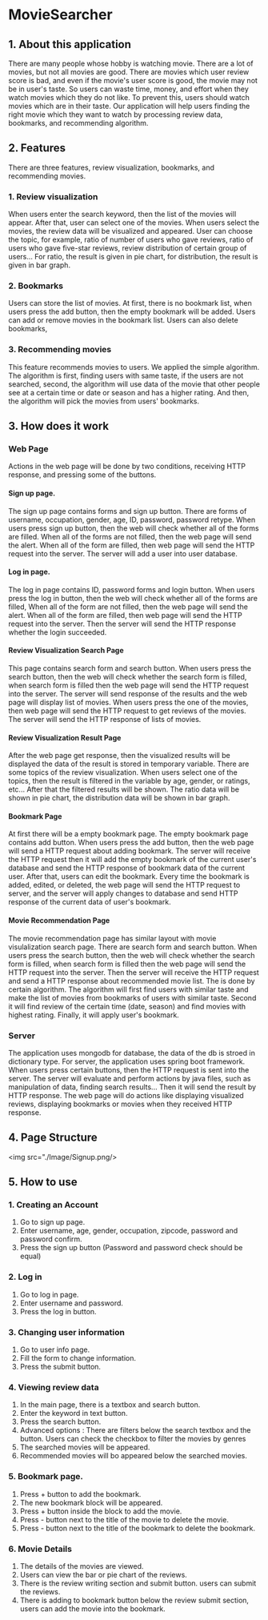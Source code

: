 # MovieSearcher

## 1. About this application

There are many people whose hobby is watching movie. There are a lot of movies, but not all movies are good. There are movies which user review score is bad, and even if the movie's user score is good, the movie may not be in user's taste. So users can waste time, money, and effort when they watch movies which they do not like. To prevent this, users should watch movies which are in their taste. Our application will help users finding the right movie which they want to watch by processing review data, bookmarks, and recommending algorithm.

## 2. Features

There are three features, review visualization, bookmarks, and recommending movies.

### 1. Review visualization

When users enter the search keyword, then the list of the movies will appear. After that, user can select one of the movies. When users select the movies, the review data will be visualized and appeared. User can choose the topic, for example, ratio of number of users who gave reviews, ratio of users who gave five-star reviews, review distribution of certain group of users... For ratio, the result is given in pie chart, for distribution, the result is given in bar graph.

### 2. Bookmarks

Users can store the list of movies. At first, there is no bookmark list, when users press the add button, then the empty bookmark will be added. Users can add or remove movies in the bookmark list. Users can also delete bookmarks,

### 3. Recommending movies

This feature recommends movies to users. We applied the simple algorithm. The algorithm is first, finding users with same taste, if the users are not searched, second, the algorithm will use data of the movie that other people see at a certain time or date or season and has a higher rating. And then, the algorithm will pick the movies from users' bookmarks.

## 3. How does it work

### Web Page

Actions in the web page will be done by two conditions, receiving HTTP response, and pressing some of the buttons.

#### Sign up page.

The sign up page contains forms and sign up button. There are forms of username, occupation, gender, age, ID, password, password retype. When users press sign up button, then the web will check whether all of the forms are filled. When all of the forms are not filled, then the web page will send the alert. When all of the form are filled, then web page will send the HTTP request into the server. The server will add a user into user database.

#### Log in page.

The log in page contains ID, password forms and login button. When users press the log in button, then the web will check whether all of the forms are filled, When all of the form are not filled, then the web page will send the alert. When all of the form are filled, then web page will send the HTTP request into the server. Then the server will send the HTTP response whether the login succeeded.

#### Review Visualization Search Page

This page contains search form and search button. When users press the search button, then the web will check whether the search form is filled, when search form is filled then the web page will send the HTTP request into the server. The server will send response of the results and the web page will display list of movies. When users press the one of the movies, then web page will send the HTTP request to get reviews of the movies. The server will send the HTTP response of lists of movies.

#### Review Visualization Result Page

After the web page get response, then the visualized results will be displayed the data of the result is stored in temporary variable. There are some topics of the review visualization. When users select one of the topics, then the result is filtered in the variable by age, gender, or ratings, etc... After that the filtered results will be shown. The ratio data will be shown in pie chart, the distribution data will be shown in bar graph.

#### Bookmark Page

At first there will be a empty bookmark page. The empty bookmark page contains add button. When users press the add button, then the web page will send a HTTP request about adding bookmark. The server will receive the HTTP request then it will add the empty bookmark of the current user's database and send the HTTP response of bookmark data of the current user. After that, users can edit the bookmark. Every time the bookmark is added, edited, or deleted, the web page will send the HTTP request to server, and the server will apply changes to database and send HTTP response of the current data of user's bookmark.

#### Movie Recommendation Page

The movie recommendation page has similar layout with movie visulalization search page. There are search form and search button. When users press the search button, then the web will check whether the search form is filled, when search form is filled then the web page will send the HTTP request into the server. Then the server will receive the HTTP request and send a HTTP response about recommended movie list. The is done by certain algorithm. The algorithm will first find users with similar taste and make the list of movies from bookmarks of users with similar taste. Second it will find review of the certain time (date, season) and find movies with highest rating. Finally, it will apply user's bookmark.

### Server

The application uses mongodb for database, the data of the db is stroed in dictionary type. For server, the application uses spring boot framework. When users press certain buttons, then the HTTP request is sent into the server. The server will evaluate and perform actions by java files, such as manipulation of data, finding search results... Then it will send the result by HTTP response. The web page will do actions like displaying visualized reviews, displaying bookmarks or movies when they received HTTP response.

## 4. Page Structure

<img src="./Image/Signup.png/>

## 5. How to use

### 1. Creating an Account

1. Go to sign up page.
2. Enter username, age, gender, occupation, zipcode, password and password confirm.
3. Press the sign up button (Password and password check should be equal)

### 2. Log in

1. Go to log in page.
2. Enter username and password.
3. Press the log in button.

### 3. Changing user information

1. Go to user info page.
2. Fill the form to change information.
3. Press the submit button.

### 4. Viewing review data

1. In the main page, there is a textbox and search button.
2. Enter the keyword in text button.
3. Press the search button.
4. Advanced options : There are filters below the search textbox and the button. Users can check the checkbox to filter the movies by genres
5. The searched movies will be appeared.
6. Recommended movies will bo appeared below the searched movies.

### 5. Bookmark page.

1. Press + button to add the bookmark.
2. The new bookmark block will be appeared.
3. Press + button inside the block to add the movie.
4. Press - button next to the title of the movie to delete the movie.
5. Press - button next to the title of the bookmark to delete the bookmark.

### 6. Movie Details

1. The details of the movies are viewed.
2. Users can view the bar or pie chart of the reviews.
3. There is the review writing section and submit button. users can submit the reviews.
4. There is adding to bookmark button below the review submit section, users can add the movie into the bookmark.
